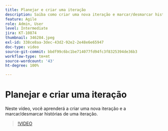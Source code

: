 ```yaml
---
title: Planejar e criar uma iteração
description: Saiba como criar uma nova iteração e marcar/desmarcar histórias de uma iteração.
feature: Agile
role: Admin, User
level: Intermediate
jira: KT-10874
thumbnail: 346284.jpeg
exl-id: 338ce8aa-3dec-43d2-92e2-2e48e6e65947
doc-type: video
source-git-commit: bbdf99c6bc1be714077fd94fc3f8325394de36b3
workflow-type: tm+mt
source-wordcount: '43'
ht-degree: 100%

---
```


# Planejar e criar uma iteração

Neste vídeo, você aprenderá a criar uma nova iteração e a marcar/desmarcar histórias de uma iteração.

>[!VIDEO](https://video.tv.adobe.com/v/346284/?quality=12&learn=on&enablevpops=1)
